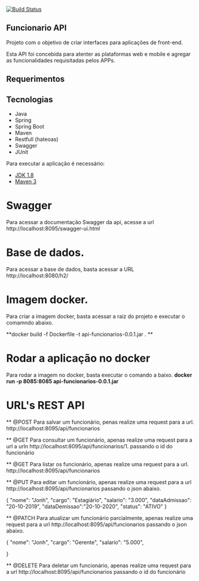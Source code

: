 [![Build Status](https://travis-ci.org/thiagofarbo/api-funcionarios.svg?branch=master)](https://travis-ci.org/thiagofarbo/api-funcionarios)

## Funcionario API
Projeto com o objetivo de criar interfaces para aplicações de front-end.

Esta API foi concebida para atenter as plataformas web e mobile e agregar as funcionalidades requisitadas pelos APPs.

## Requerimentos

## Tecnologias

* Java
* Spring 
* Spring Boot
* Maven
* Restfull (hateoas)
* Swagger
* JUnit

Para executar a aplicação é necessário:

- [JDK 1.8](http://www.oracle.com/technetwork/java/javase/downloads/jdk8-downloads-2133151.html)
- [Maven 3](https://maven.apache.org)

# Swagger
Para acessar a documentação Swagger da api, acesse a url http://localhost:8095/swagger-ui.html	

# Base de dados.
Para acessar a base de dados, basta acessar a URL http://localhost:8080/h2/

# Imagem docker.
Para criar a imagem docker, basta acessar a raiz do projeto e executar o comamndo abaixo.

**docker build -f Dockerfile -t api-funcionarios-0.0.1.jar . **

# Rodar a aplicação no docker
Para rodar a imagem no docker, basta executar o comando a baixo.
**docker run -p 8085:8085 api-funcionarios-0.0.1.jar**

# URL's REST API


** @POST Para salvar um funcionário, penas realize uma request para a url. http://localhost:8095/api/funcionarios 

** @GET Para consultar um funcionário, apenas realize uma request para a url a urln http://localhost:8095/api/funcionarios/1. passando o id do funcionário 

** @GET Para listar os funcionário, apenas realize uma request para a url. http://localhost:8095/api/funcionarios

** @PUT Para editar um funcionário, apenas realize uma request para a url http://localhost:8095/api/funcionarios passando o json abaixo. 

{
	"nome": "Jonh",
	"cargo": "Estagiário",
	"salario": "3.000",
	"dataAdmissao": "20-10-2019",
	"dataDemissao":"20-10-2020",
	"status": "ATIVO"
}

** @PATCH Para atualizar um funcionário parcialmente, apenas realize uma request para a url http://localhost:8095/api/funcionarios passando o json abaixo.

{
	"nome": "Jonh",
	"cargo": "Gerente",
	"salario": "5.000",

}


** @DELETE Para deletar um funcionário, apenas realize uma request para a url http://localhost:8095/api/funcionarios passando o id do funcionário
